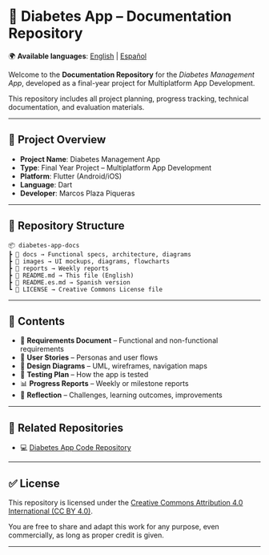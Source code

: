 # 📘 Diabetes App – Documentation Repository

🌍 **Available languages**: [English](README.md) | [Español](README.es.md)

Welcome to the **Documentation Repository** for the *Diabetes Management App*, developed as a final-year project for Multiplatform App Development.

This repository includes all project planning, progress tracking, technical documentation, and evaluation materials.

---

## 📌 Project Overview

- **Project Name**: Diabetes Management App  
- **Type**: Final Year Project – Multiplatform App Development  
- **Platform**: Flutter (Android/iOS)  
- **Language**: Dart  
- **Developer**: Marcos Plaza Piqueras

---

## 📁 Repository Structure

```plaintext
📦 diabetes-app-docs
┣ 📂 docs → Functional specs, architecture, diagrams
┣ 📂 images → UI mockups, diagrams, flowcharts
┣ 📂 reports → Weekly reports
┣ 📜 README.md → This file (English)
┣ 📜 README.es.md → Spanish version
┗ 📜 LICENSE → Creative Commons License file
```

---

## 📄 Contents

- 📄 **Requirements Document** – Functional and non-functional requirements  
- 🧭 **User Stories** – Personas and user flows  
- 📐 **Design Diagrams** – UML, wireframes, navigation maps  
- 🧪 **Testing Plan** – How the app is tested  
- 📊 **Progress Reports** – Weekly or milestone reports  
- 🧠 **Reflection** – Challenges, learning outcomes, improvements

---

## 🔗 Related Repositories

- 💻 [Diabetes App Code Repository](https://github.com/marcosplaza0/diabetes-app)

---

## ✅ License

This repository is licensed under the [Creative Commons Attribution 4.0 International (CC BY 4.0)](https://creativecommons.org/licenses/by/4.0/).

You are free to share and adapt this work for any purpose, even commercially, as long as proper credit is given.

---
